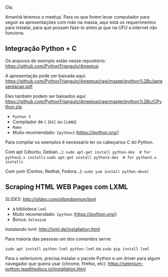 Ola.

Amanhã teremos o meetup. Para os que forem levar computador para seguir as apresentações com mão na massa, aqui está os requerimentos para instalar, para que possam faze-lo antes já que na UFU a internet não funciona.


## Integração Python + C

Os arquivos de exemplo estão nesse repositório:
https://github.com/PythonTriangulo/4meetup

A apresentação pode ser baixada aqui:
https://github.com/PythonTriangulo/4meetup/raw/master/python%2Bc/apresentacao.pdf

Eles também podem ser baixados aqui:
https://github.com/PythonTriangulo/4meetup/raw/master/python%2Bc/CPython.zip

* `Python 3`
* Compilador de `C` (`GCC` ou `CLANG`)
* `Make`
* Muito recomendado: `Ipython3` (https://ipython.org/)

Para compilar os exemplos é necessário ter os cabeçarios C do Python.

Com apt (Ubuntu, Debian...):
`sudo apt-get install python-dev  # for python2.x installs`
`sudo apt-get install python3-dev  # for python3.x installs`

Com yum (Centos, Redhat, Fedora...):
`sudo yum install python-devel`


## Scraping HTML WEB Pages com LXML

*SLIDES: http://slides.com/allandaemon/lxml*

* a biblioteca `lxml`
* Muito recomendado: `Ipython` (https://ipython.org/)
* Bonus: `Selenium`



Instalando lxml: http://lxml.de/installation.html

Para maioria das pessoas um dos comandos serve:

`sudo apt install python-lxml python-lxml`
ou
`sudo pip install lxml`

Para o seleniumm, precisa instalar o pacote Python e um driver para algum navegador que queira usar (chrome, firefox, etc):
https://selenium-python.readthedocs.io/installation.html
